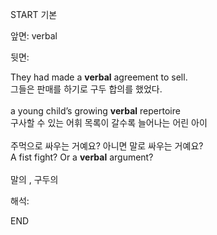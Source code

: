 START
기본

앞면:
verbal


뒷면:
<div>They had made a <strong>verbal</strong> agreement to sell. </div><div><div>그들은 판매를 하기로 구두 합의를 했었다.</div></div><div><br></div><div><div>a young child’s growing <strong>verbal</strong> repertoire </div><div><div>구사할 수 있는 어휘 목록이 갈수록 늘어나는 어린 아이</div></div></div><div><br></div><div><div><div>주먹으로 싸우는 거예요? 아니면 말로 싸우는 거예요?</div></div><div><div>A fist fight? Or a <strong>verbal</strong> argument?</div></div></div><div><br></div><div>말의 , 구두의</div>


해석:

END